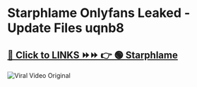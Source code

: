 
 # Starphlame Onlyfans Leaked - Update Files uqnb8

## <h2><a href="https://clipsfans.com/Starphlame&ref=git">🔗 Click to LINKS ⏩⏩ 👉 🟢 Starphlame </a></h2>

<a href="https://clipsfans.com/Starphlame&ref=git" rel="nofollow" data-target="animated-image.originalLink"><img src="https://i.ibb.co.com/xMMVF88/686577567.gif" alt="Viral Video Original" style="max-width: 100%; display: inline-block;" data-target="animated-image.originalImage"></a>

